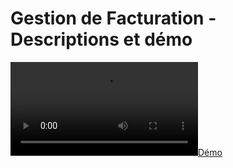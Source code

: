# Gestion de Facturation - Descriptions et démo

[![Démo](docs/videos/demo_facturation_2025_06.mp4)](docs/videos/demo_facturation_2025_06.mp4)
